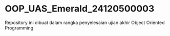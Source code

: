 # OOP_UAS_Emerald_24120500003
Repository ini dibuat dalam rangka penyelesaian ujian akhir Object Oriented Programming
